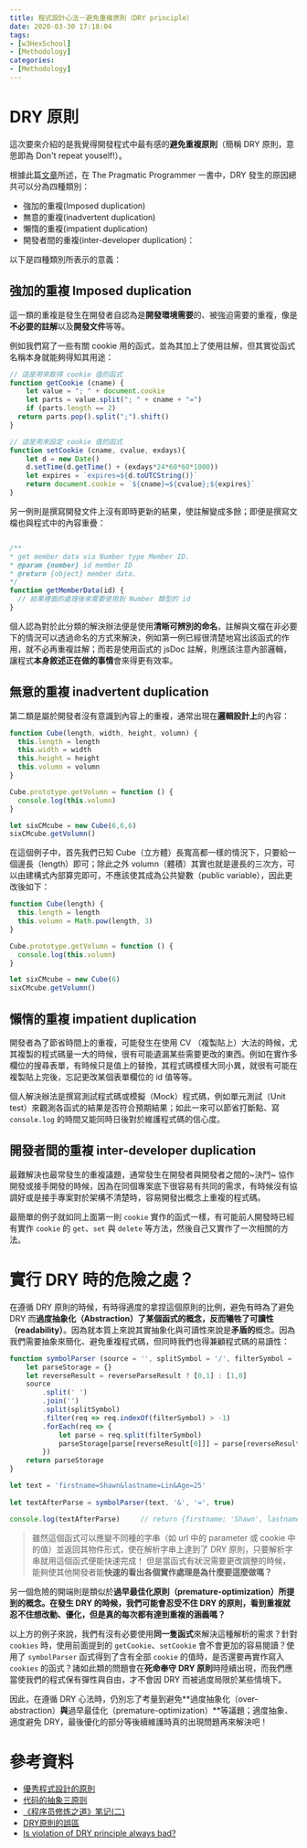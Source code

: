 ```yaml
---
title: 程式設計心法－避免重複原則（DRY principle）
date: 2020-03-30 17:18:04
tags:
- [w3HexSchool]
- [Methodology]
categories: 
- [Methodology]
---
```


# DRY 原則

這次要來介紹的是我覺得開發程式中最有感的**避免重複原則**（簡稱 DRY 原則，意思即為 Don't repeat youself!）。

根據此篇[文章](https://www.sharmaprakash.com.np/four-types-of-duplication-in-source-code/#)所述，在 The Pragmatic Programmer 一書中，DRY 發生的原因總共可以分為四種類別：

- 強加的重複(Imposed duplication)
- 無意的重複(inadvertent duplication)
- 懶惰的重複(impatient duplication)
- 開發者間的重複(inter-developer duplication)：

以下是四種類別所表示的意義：

<!--more-->

## 強加的重複 Imposed duplication
這一類的重複是發生在開發者自認為是**開發環境需要**的、被強迫需要的重複，像是**不必要的註解**以及**開發文件**等等。

例如我們寫了一些有關 cookie 用的函式，並為其加上了使用註解，但其實從函式名稱本身就能夠得知其用途：

```js
// 這是用來取得 cookie 值的函式
function getCookie (cname) {
    let value = "; " + document.cookie
    let parts = value.split("; " + cname + "=")
    if (parts.length == 2)
  return parts.pop().split(";").shift()
}

// 這是用來設定 cookie 值的函式
function setCookie (cname, cvalue, exdays){
    let d = new Date()
    d.setTime(d.getTime() + (exdays*24*60*60*1000))
    let expires = `expires=${d.toUTCString()}`
    return document.cookie = `${cname}=${cvalue};${expires}`
}
```

另一例則是撰寫開發文件上沒有即時更新的結果，使註解變成多餘；即便是撰寫文檔也與程式中的內容重疊：

```js

/**
* get member data via Number type Member ID.
* @param {number} id member ID
* @return {object} member data.
*/
function getMemberData(id) {
  // 結果裡面的處理後來需要使用到 Number 類型的 id
}

```

個人認為對於此分類的解決辦法便是使用**清晰可辨別的命名**，註解與文檔在非必要下的情況可以透過命名的方式來解決，例如第一例已經很清楚地寫出該函式的作用，就不必再重複註解；而若是使用函式的 jsDoc 註解，則應該注意內部邏輯，讓程式**本身敘述正在做的事情**會來得更有效率。


## 無意的重複 inadvertent duplication
第二類是屬於開發者沒有意識到內容上的重複，通常出現在**邏輯設計上**的內容：

```js
function Cube(length, width, height, volumn) {
  this.length = length
  this.width = width
  this.height = height
  this.volumn = volumn
}

Cube.prototype.getVolumn = function () {
  console.log(this.volumn)
}

let sixCMcube = new Cube(6,6,6)
sixCMcube.getVolumn()
```

在這個例子中，首先我們已知 Cube（立方體）長寬高都一樣的情況下，只要給一個邊長（length）即可；除此之外 volumn（體積）其實也就是邊長的三次方，可以由建構式內部算完即可，不應該使其成為公共變數（public variable），因此更改後如下：

```js
function Cube(length) {
  this.length = length
  this.volumn = Math.pow(length, 3)
}

Cube.prototype.getVolumn = function () {
  console.log(this.volumn)
}

let sixCMcube = new Cube(6)
sixCMcube.getVolumn()
```

## 懶惰的重複 impatient duplication
開發者為了節省時間上的重複，可能發生在使用 CV （複製貼上）大法的時候，尤其複製的程式碼量一大的時候，很有可能遺漏某些需要更改的東西。例如在實作多欄位的搜尋表單，有時候只是值上的替換，其程式碼模樣大同小異，就很有可能在複製貼上完後，忘記更改某個表單欄位的 id 值等等。

個人解決辦法是撰寫測試程式碼或模擬（Mock）程式碼，例如單元測試（Unit test）來觀測各函式的結果是否符合預期結果；如此一來可以節省打斷點、寫 `console.log` 的時間又能同時日後對於維護程式碼的信心度。

## 開發者間的重複 inter-developer duplication
最難解決也最常發生的重複議題，通常發生在開發者與開發者之間的~決鬥~ 協作開發或接手開發的時候，因為在同個專案底下很容易有共同的需求，有時候沒有協調好或是接手專案對於架構不清楚時，容易開發出概念上重複的程式碼。

最簡單的例子就如同上面第一則 `cookie` 實作的函式一樣，有可能前人開發時已經有實作 `cookie` 的 `get`、`set` 與 `delete` 等方法，然後自己又實作了一次相關的方法。

# 實行 DRY 時的危險之處？
在遵循 DRY 原則的時候，有時得適度的拿捏這個原則的比例，避免有時為了避免 DRY 而**過度抽象化（Abstraction）**了某個函式的概念，反而犧牲了**可讀性（readability）**。因為就本質上來說其實抽象化與可讀性來說是**矛盾的**概念。因為我們需要抽象來簡化、避免重複程式碼，但同時我們也得兼顧程式碼的易讀性：

```js
function symbolParser (source = '', splitSymbol = '/', filterSymbol = '_', reverseParseResult = false) {
    let parseStorage = {}
    let reverseResult = reverseParseResult ? [0,1] : [1,0]
    source
        .split(' ')
        .join('')
        .split(splitSymbol)
        .filter(req => req.indexOf(filterSymbol) > -1)
        .forEach(req => {
            let parse = req.split(filterSymbol)
            parseStorage[parse[reverseResult[0]]] = parse[reverseResult[1]]
        })
    return parseStorage
}

let text = 'firstname=Shawn&lastname=Lin&Age=25'
 
let textAfterParse = symbolParser(text, '&', '=', true)

console.log(textAfterParse)     // return {firstname: 'Shawn', lastname: 'Lin', Age: "25"}
```

> 雖然這個函式可以應變不同種的字串（如 url 中的 parameter 或 cookie 中的值）並返回其物件形式，使在解析字串上達到了 DRY 原則，只要解析字串就用這個函式便能快速完成！
> 但是當函式有狀況需要更改調整的時候，能夠使其他開發者能**快速的看出各個實作處理是為什麼要這麼做嗎？**

另一個危險的開端則是類似於**過早最佳化原則（premature-optimization）**所提到的概念。在發生 DRY 的時候，我們可能會忍受不住 DRY 的原則，看到重複就忍不住想改動、優化，但是**真的每次都有達到重複的涵義嗎？**

以上方的例子來說，我們有沒有必要使用**同一隻函式**來解決這種解析的需求？針對 `cookies` 時，使用前面提到的 `getCookie`、`setCookie` 會不會更加的容易閱讀？使用了 `symbolParser` 函式得到了含有全部 `cookie` 的值時，是否還要再實作寫入 `cookies` 的函式？諸如此類的問題會在**死命奉守 DRY 原則**時陸續出現，而我們應當使我們的程式保有彈性與自由，才不會因 DRY 而被過度局限於某些情境下。

因此，在遵循 DRY 心法時，仍別忘了考量到避免**過度抽象化（over-abstraction）**與**過早最佳化（premature-optimization）**等議題；適度抽象、適度避免 DRY，最後優化的部分等後續維護時真的出現問題再來解決吧！


# 參考資料

- [優秀程式設計的原則](https://www.itread01.com/p/1318618.html)
- [代码的抽象三原则](http://www.ruanyifeng.com/blog/2013/01/abstraction_principles.html)
- [《程序员修炼之道》笔记(二)](https://www.cnblogs.com/zhixin9001/p/6777608.html)
- [DRY原則的誤區](http://www.rocidea.com/one?id=33839)
- [Is violation of DRY principle always bad?](https://stackoverflow.com/questions/17788738/is-violation-of-dry-principle-always-bad)